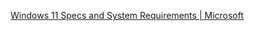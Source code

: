 
[Windows 11 Specs and System Requirements | Microsoft](https://www.microsoft.com/en-us/windows/windows-11-specifications)
